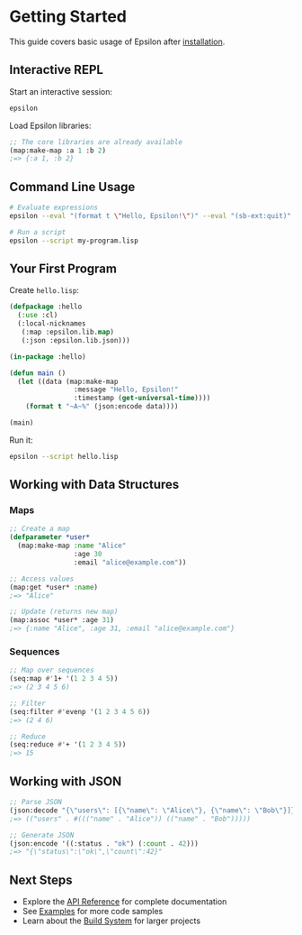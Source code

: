 # Getting Started

This guide covers basic usage of Epsilon after [installation](installation.md).

## Interactive REPL

Start an interactive session:

```bash
epsilon
```

Load Epsilon libraries:

```lisp
;; The core libraries are already available
(map:make-map :a 1 :b 2)
;=> {:a 1, :b 2}
```

## Command Line Usage

```bash
# Evaluate expressions
epsilon --eval "(format t \"Hello, Epsilon!\")" --eval "(sb-ext:quit)"

# Run a script
epsilon --script my-program.lisp
```

## Your First Program

Create `hello.lisp`:

```lisp
(defpackage :hello
  (:use :cl)
  (:local-nicknames
   (:map :epsilon.lib.map)
   (:json :epsilon.lib.json)))

(in-package :hello)

(defun main ()
  (let ((data (map:make-map 
                :message "Hello, Epsilon!"
                :timestamp (get-universal-time))))
    (format t "~A~%" (json:encode data))))

(main)
```

Run it:

```bash
epsilon --script hello.lisp
```

## Working with Data Structures

### Maps

```lisp
;; Create a map
(defparameter *user* 
  (map:make-map :name "Alice" 
                :age 30
                :email "alice@example.com"))

;; Access values
(map:get *user* :name)
;=> "Alice"

;; Update (returns new map)
(map:assoc *user* :age 31)
;=> {:name "Alice", :age 31, :email "alice@example.com"}
```

### Sequences

```lisp
;; Map over sequences
(seq:map #'1+ '(1 2 3 4 5))
;=> (2 3 4 5 6)

;; Filter
(seq:filter #'evenp '(1 2 3 4 5 6))
;=> (2 4 6)

;; Reduce
(seq:reduce #'+ '(1 2 3 4 5))
;=> 15
```

## Working with JSON

```lisp
;; Parse JSON
(json:decode "{\"users\": [{\"name\": \"Alice\"}, {\"name\": \"Bob\"}]}")
;=> (("users" . #((("name" . "Alice")) (("name" . "Bob")))))

;; Generate JSON
(json:encode '((:status . "ok") (:count . 42)))
;=> "{\"status\":\"ok\",\"count\":42}"
```

## Next Steps

- Explore the [API Reference](reference/api.md) for complete documentation
- See [Examples](reference/examples.md) for more code samples
- Learn about the [Build System](tools/build.md) for larger projects
